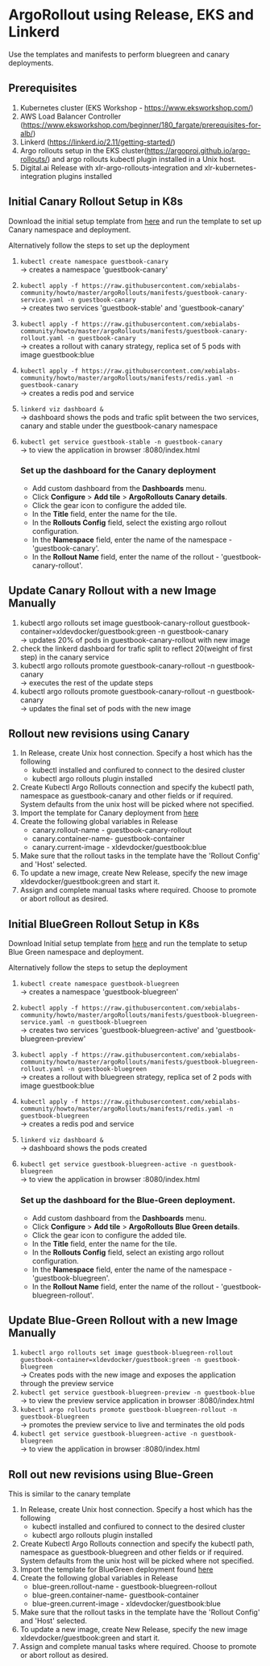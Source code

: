 # ArgoRollout using Release, EKS and Linkerd

Use the templates and manifests to perform bluegreen and canary deployments.


## Prerequisites

1. Kubernetes cluster (EKS Workshop - https://www.eksworkshop.com/) 
2. AWS Load Balancer Controller (https://www.eksworkshop.com/beginner/180_fargate/prerequisites-for-alb/)
3. Linkerd (https://linkerd.io/2.11/getting-started/)
4. Argo rollouts setup in the EKS cluster(https://argoproj.github.io/argo-rollouts/) and argo rollouts kubectl plugin installed in a Unix host.
5. Digital.ai Release with xlr-argo-rollouts-integration and xlr-kubernetes-integration plugins installed

## Initial Canary Rollout Setup in K8s

Download the initial setup template from [here](https://github.com/xebialabs-community/howto/raw/master/argoRollouts/templates/Argo_Rollouts_Initial_Canary_Rollout_Setup.xlr) and run the template to set up Canary namespace and deployment.

Alternatively follow the steps to set up the deployment

1. `kubectl create namespace guestbook-canary`
   <br/>&rarr; creates a namespace 'guestbook-canary'
1. `kubectl apply -f https://raw.githubusercontent.com/xebialabs-community/howto/master/argoRollouts/manifests/guestbook-canary-service.yaml -n guestbook-canary`
   <br/>&rarr; creates two services 'guestbook-stable' and 'guestbook-canary'
1. `kubectl apply -f https://raw.githubusercontent.com/xebialabs-community/howto/master/argoRollouts/manifests/guestbook-canary-rollout.yaml -n guestbook-canary`
   <br/>&rarr; creates a rollout with canary strategy, replica set of 5 pods with image guestbook:blue
1. `kubectl apply -f https://raw.githubusercontent.com/xebialabs-community/howto/master/argoRollouts/manifests/redis.yaml -n guestbook-canary`
   <br/>&rarr; creates a redis pod and service
1. `linkerd viz dashboard &`
   <br/>&rarr; dashboard shows the pods and trafic split between the two services, canary and stable under the guestbook-canary namespace
1. `kubectl get service guestbook-stable -n guestbook-canary`
   <br/>&rarr; to view the application in browser <external-ip>:8080/index.html
   
    ### Set up the dashboard for the Canary deployment
    * Add custom dashboard from the **Dashboards** menu.
    * Click **Configure** > **Add tile** > **ArgoRollouts Canary details**.
    * Click the gear icon to configure the added tile.
    * In the **Title** field, enter the name for the tile.
    * In the **Rollouts Config** field, select the existing argo rollout configuration.
    * In the **Namespace** field, enter the name of the namespace - 'guestbook-canary'.
    * In the **Rollout Name** field, enter the name of the rollout - 'guestbook-canary-rollout'.    
    
## Update Canary Rollout with a new Image Manually

1. kubectl argo rollouts set image guestbook-canary-rollout guestbook-container=xldevdocker/guestbook:green -n guestbook-canary
   <br/>&rarr; updates 20% of pods in guestbook-canary-rollout with new image
1. check the linkerd dashboard for trafic split to reflect 20(weight of first step) in the canary service
1. kubectl argo rollouts promote guestbook-canary-rollout -n guestbook-canary
   <br/>&rarr; executes the rest of the update steps
1. kubectl argo rollouts promote guestbook-canary-rollout -n guestbook-canary
   <br/>&rarr; updates the final set of pods with the new image
   
## Rollout new revisions using Canary

1. In Release, create Unix host connection. Specify a host which has the following
    * kubectl installed and confiured to connect to the desired cluster
    * kubectl argo rollouts plugin installed
1. Create Kubectl Argo Rollouts connection and specify the kubectl path, namespace as guestbook-canary and other fields or if required. 
   <br/>System defaults from the unix host will be picked where not specified.
1. Import the template for Canary deployment from [here](https://github.com/xebialabs-community/howto/raw/master/argoRollouts/templates/Argo%20Rollouts_%20Canary%20Deployment.xlr)
1. Create the following global variables in Release
    * canary.rollout-name - guestbook-canary-rollout
    * canary.container-name- guestbook-container
    * canary.current-image - xldevdocker/guestbook:blue
1. Make sure that the rollout tasks in the template have the 'Rollout Config' and 'Host' selected.
1. To update a new image, create New Release, specify the new image xldevdocker/guestbook:green and start it. 
1. Assign and complete manual tasks where required. Choose to promote or abort rollout as desired.

## Initial BlueGreen Rollout Setup in K8s

   Download Initial setup template from [here](https://github.com/xebialabs-community/howto/raw/master/argoRollouts/templates/Argo_Rollouts_Initial_BlueGreen_Rollout_Setup.xlr) and run the template to setup Blue Green namespace and deployment.

Alternatively follow the steps to setup the deployment
   
1. `kubectl create namespace guestbook-bluegreen`
   <br/>&rarr; creates a namespace 'guestbook-bluegreen'
1. `kubectl apply -f https://raw.githubusercontent.com/xebialabs-community/howto/master/argoRollouts/manifests/guestbook-bluegreen-service.yaml -n guestbook-bluegreen`
   <br/>&rarr; creates two services 'guestbook-bluegreen-active' and 'guestbook-bluegreen-preview'
1. `kubectl apply -f https://raw.githubusercontent.com/xebialabs-community/howto/master/argoRollouts/manifests/guestbook-bluegreen-rollout.yaml -n guestbook-bluegreen`
   <br/>&rarr; creates a rollout with bluegreen strategy, replica set of 2 pods with image guestbook:blue
1. `kubectl apply -f https://raw.githubusercontent.com/xebialabs-community/howto/master/argoRollouts/manifests/redis.yaml -n guestbook-bluegreen`
   <br/>&rarr; creates a redis pod and service
1. `linkerd viz dashboard &`
   <br/>&rarr; dashboard shows the pods created
1. `kubectl get service guestbook-bluegreen-active -n guestbook-bluegreen`
   <br/>&rarr; to view the application in browser <external-ip>:8080/index.html

   ### Set up the dashboard for the Blue-Green deployment.
   * Add custom dashboard from the **Dashboards** menu.
   * Click **Configure** > **Add tile** > **ArgoRollouts Blue Green details**.
   * Click the gear icon to configure the added tile.
   * In the **Title** field, enter the name for the tile.
   * In the **Rollouts Config** field, select an existing argo rollout configuration.
   * In the **Namespace** field, enter the name of the namespace - 'guestbook-bluegreen'.
   * In the **Rollout Name** field, enter the name of the rollout - 'guestbook-bluegreen-rollout'.
   
## Update Blue-Green Rollout with a new Image Manually

1. `kubectl argo rollouts set image guestbook-bluegreen-rollout guestbook-container=xldevdocker/guestbook:green -n guestbook-bluegreen`
   <br/>&rarr; Creates pods with the new image and exposes the application through the preview service
1. `kubectl get service guestbook-bluegreen-preview -n guestbook-blue`
   <br/>&rarr; to view the preview service application in browser <external-ip>:8080/index.html
1. `kubectl argo rollouts promote guestbook-bluegreen-rollout -n guestbook-bluegreen`
   <br/>&rarr; promotes the preview service to live and terminates the old pods
1. `kubectl get service guestbook-bluegreen-active -n guestbook-bluegreen`
   <br/>&rarr; to view the application in browser <external-ip>:8080/index.html

## Roll out new revisions using Blue-Green

This is similar to the canary template
1. In Release, create Unix host connection. Specify a host which has the following
    * kubectl installed and confiured to connect to the desired cluster
    * kubectl argo rollouts plugin installed
1. Create Kubectl Argo Rollouts connection and specify the kubectl path, namespace as guestbook-bluegreen and other fields or if required. 
   <br/>System defaults from the unix host will be picked where not specified.
1. Import the template for BlueGreen deployment found  [here](https://github.com/xebialabs-community/howto/raw/master/argoRollouts/templates/Argo%20Rollouts_%20BlueGreen%20Deployment.xlr)
1. Create the following global variables in Release
    * blue-green.rollout-name - guestbook-bluegreen-rollout
    * blue-green.container-name- guestbook-container
    * blue-green.current-image - xldevdocker/guestbook:blue
1. Make sure that the rollout tasks in the template have the 'Rollout Config' and 'Host' selected.
1. To update a new image, create New Release, specify the new image xldevdocker/guestbook:green and start it. 
1. Assign and complete manual tasks where required. Choose to promote or abort rollout as desired.
